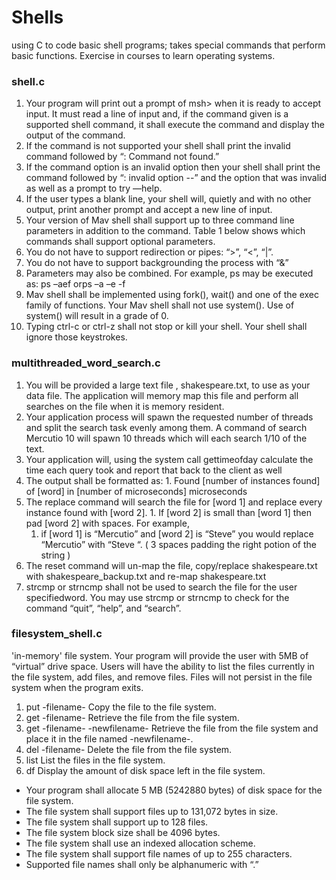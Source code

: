 # Shells
using C to code basic shell programs; takes special commands that perform basic functions.  Exercise in courses to learn operating systems.

### shell.c
  1. Your program will print out a prompt of msh> when it is ready to accept input. It must read a line of input and, if the command given is a supported shell command, it shall execute the command and display the output of the command.
  2. If the command is not supported your shell shall print the invalid command followed by “: Command not found.”
  3. If the command option is an invalid option then your shell shall print the command followed by “: invalid option --” and the option that was invalid as well as a prompt to try —help.
  4.  If the user types a blank line, your shell will, quietly and with no other output, print another prompt and accept a new line of input.
  5.  Your version of Mav shell shall support up to three command line parameters in addition to the command. Table 1 below shows which commands shall support optional parameters.
  6.  You do not have to support redirection or pipes: “>”, “<”, “|”.
  7.  You do not have to support backgrounding the process with “&”
  8.  Parameters may also be combined. For example, ps may be executed as: ps –aef orps –a –e -f
  9.  Mav shell shall be implemented using fork(), wait() and one of the exec family of functions. Your Mav shell shall not use system(). Use of system() will result in a grade of 0.
  9.  Typing ctrl-c or ctrl-z shall not stop or kill your shell. Your shell shall ignore those keystrokes.


### multithreaded_word_search.c
  1. You will be provided a large text file , shakespeare.txt, to use as your data file. The application will memory map this file and perform all searches on the file when it is memory resident.
  2. Your application process will spawn the requested number of threads and split the search task evenly among them. A command of search Mercutio 10 will spawn 10 threads which will each search 1/10 of the text.
  3. Your application will, using the system call gettimeofday calculate the time each query took and report that back to the client as well
  4. The output shall be formatted as:
    1. Found [number of instances found] of [word] in [number of microseconds] microseconds
  5. The replace command will search the file for [word 1] and replace every instance found with [word 2]. 
    1. If [word 2] is small than [word 1] then pad [word 2] with spaces. For example, 
      1. if [word 1] is “Mercutio” and [word 2] is “Steve” you would replace “Mercutio” with “Steve “. ( 3 spaces padding the right potion of the string )
  6. The reset command will un-map the file, copy/replace shakespeare.txt with shakespeare_backup.txt and re-map shakespeare.txt
  7. strcmp or strncmp shall not be used to search the file for the user specifiedword. You may use strcmp or strncmp to check for the command “quit”, “help”, and “search”.


### filesystem_shell.c
'in-memory' file system. Your program will provide the user with 5MB of “virtual” drive space. Users will have the ability to list the files currently in the file system, add files, and remove files. Files will not persist in the file system when the program exits.
  1. put -filename- Copy the file to the file system.
  2. get -filename- Retrieve the file from the file system.
  3. get -filename- -newfilename- Retrieve the file from the file system and place it in the file named -newfilename-.
  4. del -filename- Delete the file from the file system. 
  5. list List the files in the file system.
  6. df Display the amount of disk space left in the file system.

* Your program shall allocate 5 MB (5242880 bytes) of disk space for the file system. 
* The file system shall support files up to 131,072 bytes in size.
* The file system shall support up to 128 files.
* The file system block size shall be 4096 bytes.
* The file system shall use an indexed allocation scheme.
* The file system shall support file names of up to 255 characters.
* Supported file names shall only be alphanumeric with “.”
